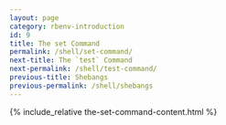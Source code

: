 ```yaml
---
layout: page
category: rbenv-introduction
id: 9
title: The set Command
permalink: /shell/set-command/
next-title: The `test` Command
next-permalink: /shell/test-command/
previous-title: Shebangs
previous-permalink: /shell/shebangs
---
```


{% include_relative the-set-command-content.html %}
